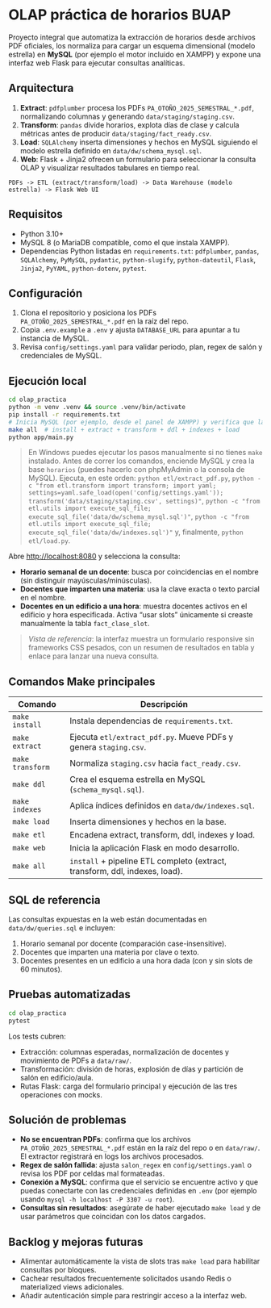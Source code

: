 # OLAP práctica de horarios BUAP

Proyecto integral que automatiza la extracción de horarios desde archivos PDF oficiales, los
normaliza para cargar un esquema dimensional (modelo estrella) en **MySQL** (por ejemplo el motor
incluido en XAMPP) y expone una interfaz web Flask para ejecutar consultas analíticas.

## Arquitectura

1. **Extract**: `pdfplumber` procesa los PDFs `PA_OTOÑO_2025_SEMESTRAL_*.pdf`, normalizando
   columnas y generando `data/staging/staging.csv`.
2. **Transform**: `pandas` divide horarios, explota días de clase y calcula métricas antes de
   producir `data/staging/fact_ready.csv`.
3. **Load**: `SQLAlchemy` inserta dimensiones y hechos en MySQL siguiendo el modelo estrella
   definido en `data/dw/schema_mysql.sql`.
4. **Web**: Flask + Jinja2 ofrecen un formulario para seleccionar la consulta OLAP y visualizar
   resultados tabulares en tiempo real.

```
PDFs -> ETL (extract/transform/load) -> Data Warehouse (modelo estrella) -> Flask Web UI
```

## Requisitos

- Python 3.10+
- MySQL 8 (o MariaDB compatible, como el que instala XAMPP).
- Dependencias Python listadas en `requirements.txt`:
  `pdfplumber`, `pandas`, `SQLAlchemy`, `PyMySQL`, `pydantic`, `python-slugify`,
  `python-dateutil`, `Flask`, `Jinja2`, `PyYAML`, `python-dotenv`, `pytest`.

## Configuración

1. Clona el repositorio y posiciona los PDFs `PA_OTOÑO_2025_SEMESTRAL_*.pdf` en la raíz del repo.
2. Copia `.env.example` a `.env` y ajusta `DATABASE_URL` para apuntar a tu instancia de MySQL.
3. Revisa `config/settings.yaml` para validar periodo, plan, regex de salón y credenciales de MySQL.

## Ejecución local

```bash
cd olap_practica
python -m venv .venv && source .venv/bin/activate
pip install -r requirements.txt
# Inicia MySQL (por ejemplo, desde el panel de XAMPP) y verifica que la base "horarios" exista.
make all  # install + extract + transform + ddl + indexes + load
python app/main.py
```

> En Windows puedes ejecutar los pasos manualmente si no tienes `make` instalado. Antes de correr
> los comandos, enciende MySQL y crea la base `horarios` (puedes hacerlo con phpMyAdmin o la
> consola de MySQL). Ejecuta, en este orden: `python etl/extract_pdf.py`, `python -c "from
> etl.transform import transform; import yaml; settings=yaml.safe_load(open('config/settings.yaml'));
> transform('data/staging/staging.csv', settings)"`, `python -c "from etl.utils import execute_sql_file;
> execute_sql_file('data/dw/schema_mysql.sql')"`, `python -c "from etl.utils import execute_sql_file;
> execute_sql_file('data/dw/indexes.sql')"` y, finalmente, `python etl/load.py`.

Abre <http://localhost:8080> y selecciona la consulta:

- **Horario semanal de un docente**: busca por coincidencias en el nombre (sin distinguir mayúsculas/minúsculas).
- **Docentes que imparten una materia**: usa la clave exacta o texto parcial en el nombre.
- **Docentes en un edificio a una hora**: muestra docentes activos en el edificio y hora
  especificada. Activa “usar slots” únicamente si creaste manualmente la tabla `fact_clase_slot`.

> _Vista de referencia_: la interfaz muestra un formulario responsive sin frameworks CSS pesados,
> con un resumen de resultados en tabla y enlace para lanzar una nueva consulta.

## Comandos Make principales

| Comando       | Descripción                                                                 |
|---------------|------------------------------------------------------------------------------|
| `make install`| Instala dependencias de `requirements.txt`.                                  |
| `make extract`| Ejecuta `etl/extract_pdf.py`. Mueve PDFs y genera `staging.csv`.              |
| `make transform`| Normaliza `staging.csv` hacia `fact_ready.csv`.                           |
| `make ddl`    | Crea el esquema estrella en MySQL (`schema_mysql.sql`).                      |
| `make indexes`| Aplica índices definidos en `data/dw/indexes.sql`.                           |
| `make load`   | Inserta dimensiones y hechos en la base.                                     |
| `make etl`    | Encadena extract, transform, ddl, indexes y load.                            |
| `make web`    | Inicia la aplicación Flask en modo desarrollo.                               |
| `make all`    | `install` + pipeline ETL completo (extract, transform, ddl, indexes, load).  |

## SQL de referencia

Las consultas expuestas en la web están documentadas en `data/dw/queries.sql` e incluyen:

1. Horario semanal por docente (comparación case-insensitive).
2. Docentes que imparten una materia por clave o texto.
3. Docentes presentes en un edificio a una hora dada (con y sin slots de 60 minutos).

## Pruebas automatizadas

```bash
cd olap_practica
pytest
```

Los tests cubren:

- Extracción: columnas esperadas, normalización de docentes y movimiento de PDFs a `data/raw/`.
- Transformación: división de horas, explosión de días y partición de salón en edificio/aula.
- Rutas Flask: carga del formulario principal y ejecución de las tres operaciones con mocks.

## Solución de problemas

- **No se encuentran PDFs**: confirma que los archivos `PA_OTOÑO_2025_SEMESTRAL_*.pdf` están en la
  raíz del repo o en `data/raw/`. El extractor registrará en logs los archivos procesados.
- **Regex de salón fallida**: ajusta `salon_regex` en `config/settings.yaml` o revisa los PDF por
  celdas mal formateadas.
- **Conexión a MySQL**: confirma que el servicio se encuentre activo y que puedas conectarte con
  las credenciales definidas en `.env` (por ejemplo usando `mysql -h localhost -P 3307 -u root`).
- **Consultas sin resultados**: asegúrate de haber ejecutado `make load` y de usar parámetros que
  coincidan con los datos cargados.

## Backlog y mejoras futuras

- Alimentar automáticamente la vista de slots tras `make load` para habilitar consultas por bloques.
- Cachear resultados frecuentemente solicitados usando Redis o materialized views adicionales.
- Añadir autenticación simple para restringir acceso a la interfaz web.
